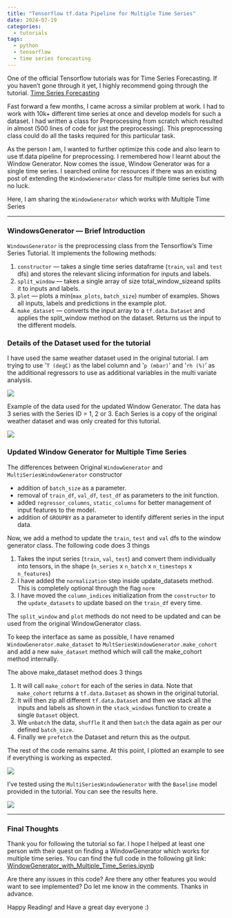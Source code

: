 ```yaml
---
title: "Tensorflow tf.data Pipeline for Multiple Time Series"
date: 2024-07-19
categories:
  - tutorials
tags:
  - python
  - tensorflow
  - time series forecasting 
---
```


One of the official Tensorflow tutorials was for Time Series Forecasting. If you haven’t gone through it yet, I highly recommend going through the tutorial. [Time Series Forecasting](https://www.tensorflow.org/tutorials/structured_data/time_series)

Fast forward a few months, I came across a similar problem at work. I had to work with 10k+ different time series at once and develop models for such a dataset. I had written a class for Preprocessing from scratch which resulted in almost (500 lines of code for just the preprocessing). This preprocessing class could do all the tasks required for this particular task.

As the person I am, I wanted to further optimize this code and also learn to use tf.data pipeline for preprocessing. I remembered how I learnt about the Window Generator. Now comes the issue, Window Generator was for a single time series. I searched online for resources if there was an existing post of extending the `WindowGenerator` class for multiple time series but with no luck.

Here, I am sharing the `WindowGenerator` which works with Multiple Time Series

--- 

### WindowsGenerator — Brief Introduction

`WindowsGenerator` is the preprocessing class from the Tensorflow’s Time Series Tutorial. It implements the following methods:

1. `constructor` — takes a single time series dataframe (`train`, `val` and `test` dfs) and stores the relevant slicing information for inputs and labels.
2. `split_window` — takes a single array of size total_window_sizeand splits it to inputs and labels.
3. `plot` — plots a min(`max_plots`, `batch_size`) number of examples. Shows all inputs, labels and predictions in the example plot.
4. `make_dataset` — converts the input array to a `tf.data.Dataset` and applies the split_window method on the dataset. Returns us the input to the different models.

### Details of the Dataset used for the tutorial

I have used the same weather dataset used in the original tutorial. I am trying to use '`T (degC)` as the label column and '`p (mbar)`' and '`rh (%)`’ as the additional regressors to use as additional variables in the multi variate analysis.

<div class="container">
<img src="https://kavya006.github.io/assets/images/posts/tf-regression-config.png" />
</div>

Example of the data used for the updated Window Generator. The data has 3 series with the Series ID = 1, 2 or 3. Each Series is a copy of the original weather dataset and was only created for this tutorial.

<div class="container">
<img src="https://kavya006.github.io/assets/images/posts/tf-regression-sample.png" />
</div>

### Updated Window Generator for Multiple Time Series
The differences between Original `WindowGenerator` and `MultiSeriesWindowGenerator` constructor

- addition of `batch_size` as a parameter.
- removal of `train_df`, `val_df`, `test_df` as parameters to the init function.
- added `regressor_columns`, `static_columns` for better management of input features to the model.
- addition of `GROUPBY` as a parameter to identify different series in the input data.

<script src="https://gist.github.com/kavya006/672bd8e0788574d1f1bb4d6f85f07585.js"></script>

Now, we add a method to update the `train`, `test` and `val` dfs to the window generator class. The following code does 3 things

1. Takes the input series (`train`, `val`, `test`) and convert them individually into tensors, in the shape (`n_series` x `n_batch` x `n_timesteps` x `n_features`)
2. I have added the `normalization` step inside update_datasets method. This is completely optional through the flag `norm`
3. I have moved the `column_indices` initialization from the `constructor` to the `update_datasets` to update based on the `train_df` every time.

<script src="https://gist.github.com/kavya006/8d61726170b79f7cffd7b61429317c18.js"></script>

The `split_window` and `plot` methods do not need to be updated and can be used from the original WindowGenerator class.

To keep the interface as same as possible, I have renamed `WindowGenerator.make_dataset` to `MultSeriesWindowGenerator.make_cohort` and add a new `make_dataset` method which will call the make_cohort method internally.

<script src="https://gist.github.com/kavya006/c36c01f0e406d871b8cfd1a36d964bd4.js"></script>

The above make_dataset method does 3 things

1. It will call `make_cohort` for each of the series in data. Note that `make_cohort` returns a `tf.data.Dataset` as shown in the original tutorial.
2. It will then zip all different `tf.data.Dataset` and then we stack all the inputs and labels as shown in the `stack_windows` function to create a single `Dataset` object.
3. We `unbatch` the data, `shuffle` it and then `batch` the data again as per our defined `batch_size`.
4. Finally we `prefetch` the Dataset and return this as the output.

The rest of the code remains same. At this point, I plotted an example to see if everything is working as expected.

<div class="container">
<img src="https://kavya006.github.io/assets/images/posts/tf-regression-plot1.png" />
</div>

I’ve tested using the `MultiSeriesWindowGenerator` with the `Baseline` model provided in the tutorial. You can see the results here.

<div class="container">
<img src="https://kavya006.github.io/assets/images/posts/tf-regression-plot2.png" />
</div>


--- 

### Final Thoughts
Thank you for following the tutorial so far. I hope I helped at least one person with their quest on finding a WindowGenerator which works for multiple time series. You can find the full code in the following git link: [WindowGenerator_with_Multiple_Time_Series.ipynb](https://github.com/kavya006/medium_posts/blob/main/WindowGenerator_with_Multiple_Time_Series.ipynb)

Are there any issues in this code? Are there any other features you would want to see implemented? Do let me know in the comments. Thanks in advance.

Happy Reading! and Have a great day everyone :)